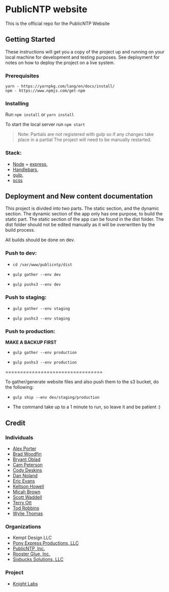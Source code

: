 # PublicNTP website
This is the official repo for the PublicNTP Website

## Getting Started

These instructions will get you a copy of the project up and running on your local machine for development and testing purposes. See deployment for notes on how to deploy the project on a live system.

### Prerequisites

```
yarn - https://yarnpkg.com/lang/en/docs/install/
npm - https://www.npmjs.com/get-npm
```

### Installing

Run `npm install` or `yarn install`

To start the local server run `npm start`

> Note:
> Partials are not registered with gulp so if any changes take place in a partial
> The project will need to be manually restarted.

### Stack:
* [Node](https://nodejs.org/en/) + [express](https://expressjs.com),
* [Handlebars](https://handlebarsjs.com/),
* [gulp](https://gulpjs.com/),
* [scss](https://sass-lang.com/)



## Deployment and New content documentation

This project is divided into two parts. The static section, and the dynamic section.
The dynamic section of the app only has one purpose, to build the static part.
The static section of the app can be found in the dist folder. The dist folder should not be edited manually as it will be overwritten by the build process.

All builds should be done on dev.


### Push to dev:

  - `cd /var/www/publicntp/dist`

  - `gulp gather --env dev`

  - `gulp pushs3 --env dev`

###  Push to staging:

  - `gulp gather --env staging`

  - `gulp pushs3 --env staging`

###  Push to production:
  **MAKE A BACKUP FIRST**

  - `gulp gather --env production`

  - `gulp pushs3 --env production`

  =================================

  To gather/generate website files and also push them to the s3 bucket, do the following:

  - `gulp ship --env dev/staging/production`

  - The command take up to a 1 minute to run, so leave it and be patient :)

## Credit

### Individuals
- [Alex Porter](https://github.com/TheAlexPorter)
- [Brad Woodfin](https://github.com/woodfjo)
- [Bryant Oblad](https://github.com/boblad)
- [Cam Peterson](https://github.com/campeterson)
- [Cody Deskins](https://github.com/cdeskins)
- [Dan Noland](https://github.com/nolandda)
- [Eric Evans](https://github.com/Zipbug)
- [Keltson Howell](https://keltsonhowell.com/)
- [Micah Brown](https://github.com/Brnin8r)
- [Scott Waddell](https://github.com/swaddell)
- [Terry Ott](https://github.com/TerryOtt)
- [Tod Robbins](https://github.com/todrobbins)
- [Wylie Thomas](https://github.com/wyliethomas)

### Organizations
- Kempt Design LLC
- [Pony Express Productions, LLC](https://pxp200.com/)
- [PublicNTP, Inc.](https://publicntp.org/)
- [Rooster Glue, Inc.](https://roosterglue.com/)
- [Sixbucks Solutions, LLC](https://github.com/SixbucksSolutions)

### Project
- [Knight Labs](http://timeline.knightlab.com/)
